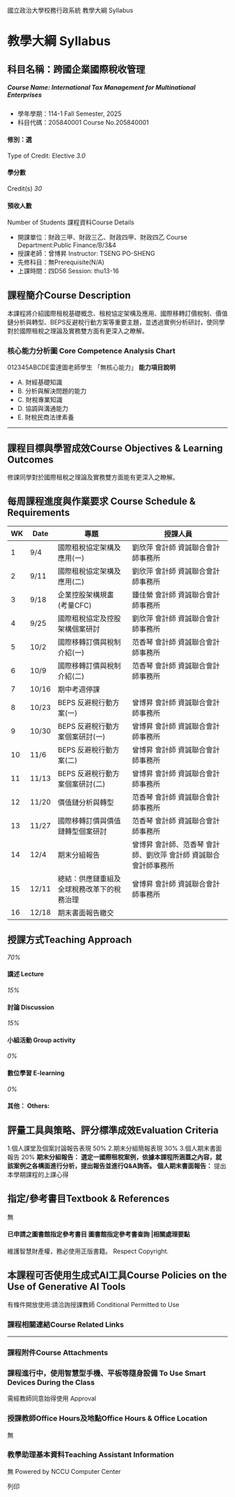 國立政治大學校務行政系統 教學大綱 Syllabus
# 教學大綱 Syllabus
##  科目名稱：跨國企業國際稅收管理
#####  Course Name: International Tax Management for Multinational Enterprises
  * 學年學期：114-1 Fall Semester, 2025 
  * 科目代碼：205840001 Course No.205840001


#### 修別：選
Type of Credit: Elective 
_3.0_
#### 學分數
Credit(s)
_30_
#### 預收人數
Number of Students
課程資料Course Details
  * 開課單位：財政三甲、財政三乙、財政四甲、財政四乙 Course Department:Public Finance/B/3&4 
  * 授課老師：曾博昇 Instructor: TSENG PO-SHENG 
  * 先修科目：無Prerequisite(N/A)
  * 上課時間：四D56 Session: thu13-16 


##  課程簡介Course Description
本課程將介紹國際租稅基礎概念、租稅協定架構及應用、國際移轉訂價稅制、價值鏈分析與轉型、BEPS反避稅行動方案等重要主題，並透過實例分析研討，使同學對於國際租稅之理論及實務雙方面有更深入之瞭解。
###  核心能力分析圖 Core Competence Analysis Chart
012345ABCDE雷達圖老師學生
「無核心能力」 
**能力項目說明**
  * A. 財經基礎知識
  * B. 分析與解決問題的能力
  * C. 財稅專業知識
  * D. 協調與溝通能力
  * E. 財稅民商法律素養


* * *
##  課程目標與學習成效Course Objectives & Learning Outcomes 
修課同學對於國際租稅之理論及實務雙方面能有更深入之瞭解。
##  每周課程進度與作業要求 Course Schedule & Requirements
**WK** |  **Date** |  **專題** |  **授課人員**  
---|---|---|---  
1 |  9/4 |  國際租稅協定架構及應用(一) |  劉欣萍 會計師 資誠聯合會計師事務所  
2 |  9/11 |  國際租稅協定架構及應用(二) |  劉欣萍 會計師 資誠聯合會計師事務所  
3 |  9/18 |  企業控股架構規畫 (考量CFC) |  鍾佳縈 會計師 資誠聯合會計師事務所  
4 |  9/25 |  國際租稅協定及控股架構個案研討 |  劉欣萍 會計師 資誠聯合會計師事務所  
5 |  10/2 |  國際移轉訂價與稅制介紹(一) |  范香琴 會計師 資誠聯合會計師事務所  
6 |  10/9 |  國際移轉訂價與稅制介紹(二) |  范香琴 會計師 資誠聯合會計師事務所  
7 |  10/16 |  期中考週停課 |   
8 |  10/23 |  BEPS 反避稅行動方案(一) |  曾博昇 會計師 資誠聯合會計師事務所  
9 |  10/30 |  BEPS 反避稅行動方案個案研討(一) |  曾博昇 會計師 資誠聯合會計師事務所  
10 |  11/6 |  BEPS 反避稅行動方案(二) |  曾博昇 會計師 資誠聯合會計師事務所  
11 |  11/13 |  BEPS 反避稅行動方案個案研討(二) |  曾博昇 會計師 資誠聯合會計師事務所  
12 |  11/20 |  價值鏈分析與轉型 |  范香琴 會計師 資誠聯合會計師事務所  
13 |  11/27 |  國際移轉訂價與價值鏈轉型個案研討 |  范香琴 會計師 資誠聯合會計師事務所  
14 |  12/4 |  期末分組報告 |  曾博昇 會計師、范香琴 會計師、劉欣萍 會計師 資誠聯合會計師事務所  
15 |  12/11 |  總結：供應鏈重組及全球稅務改革下的稅務治理 |  曾博昇 會計師 資誠聯合會計師事務所  
16 |  12/18 |  期末書面報告繳交 |   
##  授課方式Teaching Approach
_70%_
####  講述 Lecture
_15%_
####  討論 Discussion
_15%_
####  小組活動 Group activity
_0%_
####  數位學習 E-learning
_0%_
####  其他： Others:
##  評量工具與策略、評分標準成效Evaluation Criteria
1.個人課堂及個案討論報告表現 50%
2.期末分組簡報表現 30%
3.個人期末書面報告 20%
**期末分組報告： 選定一國際租稅案例，依據本課程所涵蓋之內容，就該案例之各構面進行分析，提出報告並進行Q&A詢答。**
**個人期末書面報告：** 提出本學期課程的上課心得
##  指定/參考書目Textbook & References
無
####  已申請之圖書館指定參考書目  圖書館指定參考書查詢 |相關處理要點
維護智慧財產權，務必使用正版書籍。 Respect Copyright.
##  本課程可否使用生成式AI工具Course Policies on the Use of Generative AI Tools
有條件開放使用:請洽詢授課教師 Conditional Permitted to Use 
###  課程相關連結Course Related Links
* * *
###  課程附件Course Attachments
###  課程進行中，使用智慧型手機、平板等隨身設備 To Use Smart Devices During the Class
需經教師同意始得使用  Approval
###  授課教師Office Hours及地點Office Hours & Office Location
無
###  教學助理基本資料Teaching Assistant Information
無
Powered by NCCU Computer Center
  
列印
